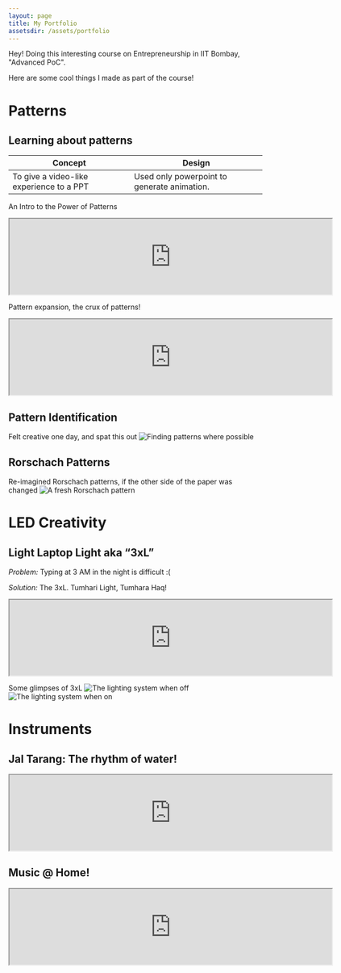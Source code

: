 ```yaml
---
layout: page
title: My Portfolio
assetsdir: /assets/portfolio
---
```


Hey! Doing this interesting course on Entrepreneurship in IIT Bombay, "Advanced PoC". 

Here are some cool things I made as part of the course!

# Patterns

## Learning about patterns

| Concept | Design|
|---------|--------|
|To give a video-like experience to a PPT | Used only powerpoint to generate animation.|

An Intro to the Power of Patterns
<iframe src="https://drive.google.com/file/d/1b33DiyRZSQl6PFXaVWuff5SUw-Sogw7L/preview" width="640"></iframe>

Pattern expansion, the crux of patterns!
<iframe src="https://drive.google.com/file/d/1SGsdpkOekXOTeikQk1rzCTxv5BW878QC/preview" width="640"></iframe>

## Pattern Identification
Felt creative one day, and spat this out
![Finding patterns where possible]({{page.assetsdir}}/pattern_id.gif)

## Rorschach Patterns
Re-imagined Rorschach patterns, if the other side of the paper was changed 
![A fresh Rorschach pattern]({{page.assetsdir}}/Rorschach.gif)


# LED Creativity

## Light Laptop Light aka “3xL”

*Problem:* Typing at 3 AM in the night is difficult :(

*Solution:* The 3xL. Tumhari Light, Tumhara Haq!
<iframe src="https://drive.google.com/file/d/1Km6EynM_tRJV6YhZUkrgnGYEkGtOGlke/preview" width="640"></iframe>

Some glimpses of 3xL
![The lighting system when off]({{page.assetsdir}}/LED1.jpg)
![The lighting system when on]({{page.assetsdir}}/LED2.jpg)


# Instruments

## Jal Tarang: The rhythm of water!
<iframe src="https://drive.google.com/file/d/1epf6AtO9Oorpu40AdKwAev13RlhRWPcQ/preview" width="640"></iframe>

## Music @ Home!
<iframe src="https://drive.google.com/file/d/1DNMlVqamoFNQA2k2IRY94gC3usjLwX_F/preview" width="640"></iframe>